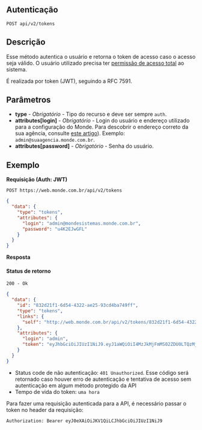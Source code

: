 ## Autenticação

    POST api/v2/tokens

## Descrição
Esse método autentica o usuário e retorna o token de acesso caso o acesso seja válido. O usuário utilizado precisa ter [permissão de acesso total](https://monde.movidesk.com/kb/article/226178/permissoes-de-acesso) ao sistema.

É realizada por token (JWT), seguindo a RFC 7591.

## Parâmetros

- **type** - *Obrigatório* -	Tipo do recurso e deve ser sempre <code>auth</code>.
- **attributes[login]** - *Obrigatório* -	Login do usuário e endereço utilizado para a configuração do Monde. Para descobrir o endereço correto da sua agência, consulte [este artigo](https://link.monde.com.br/administracao-desktop-endereco-sistema.html)). Exemplo: `admin@suaagencia.monde.com.br`.
- **attributes[password]** - *Obrigatório* -	Senha do usuário.

## Exemplo

  **Requisição (Auth: JWT)**

    POST https://web.monde.com.br/api/v2/tokens

  ``` json
  {
    "data": {
      "type": "tokens",
      "attributes": {
        "login": "admin@mondesistemas.monde.com.br",
        "password": "u4K2EJwGFL"
      }
    }
  }
  ```

  **Resposta**

  #### Status de retorno

    200 - Ok

  ``` json
  {
    "data": {
      "id": "832d21f1-6d54-4322-ae25-93cd4ba749ff",
      "type": "tokens",
      "links": {
        "self": "http://web.monde.com.br/api/v2/tokens/832d21f1-6d54-4322-ae25-93cd4ba749ff"
      },
      "attributes": {
        "login": "admin",
        "token": "eyJhbGciOiJIUzI1NiJ9.eyJ1aWQiOiI4MzJkMjFmMS02ZDU0LTQzMjItYWUyNS05M2NkNGJhNzQ5ZmYiLCJpc3N1ZXIiOiJNb25kZSIsInNjaGVtYSI6Im1vbmRlc2lzdGVtYXMiLCJleHAiOjE2MzU0NTM0MzR9.HVW91M7lSA07syCxPPdVJOSi8M7Z9nGQ5ZxPz-JyriA"
      }
    }
  }
  ```

- Status code de não autenticação: `401 Unauthorized`. Esse código será retornado caso houver erro de autenticação e tentativa de acesso sem autenticação em algum método protegido da API
- Tempo de vida do token: `uma hora`

Para fazer uma requisição autenticada para a API, é necessário passar o token no header da requisição:

```
Authorization: Bearer eyJ0eXAiOiJKV1QiLCJhbGciOiJIUzI1NiJ9
```
